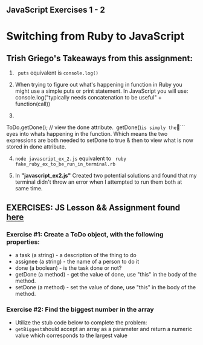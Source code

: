 ## JavaScript Exercises 1 - 2

# Switching from Ruby to JavaScript
## Trish Griego's Takeaways from this assignment:
1. ``` puts``` equivalent is ```console.log()```

2. When trying to figure out what's happening in function in Ruby you might use a simple puts or print statement. In JavaScript you will use: console.log("typically needs concatenation to be useful" + function(call))

3. ```ToDo.setDone(); // complete task.
ToDo.getDone(); // view the done attribute.``` ```getDone()``` is simply the ```👀``` eyes into whats happening in the function. Which means the two expressions are both needed to setDone to true & then to view what is now stored in done attribute.

4. ```node javascript_ex_2.js``` equivalent to ``` ruby fake_ruby_ex_to_be_run_in_terminal.rb```

5. In **"javascript_ex2.js"** Created two potential solutions and found that my terminal didn't throw an error when I attempted to run them both at same time.


## EXERCISES: JS Lesson && Assignment found [here](https://github.com/Ada-Developers-Academy/daily-curriculum/blob/master/topic_resources/javascript/javascript-101.md)

### Exercise #1: Create a ToDo object, with the following properties:

- a task (a string) - a description of the thing to do
- assignee (a string) - the name of a person to do it
- done (a boolean) - is the task done or not?
- getDone (a method) - get the value of done, use "this" in the body of the method.
- setDone (a method) - set the value of done, use "this" in the body of the method.

### Exercise #2: Find the biggest number in the array

- Utilize the stub code below to complete the problem:
 - `getBiggest`should accept an array as a parameter and return a numeric value which corresponds to the largest value
